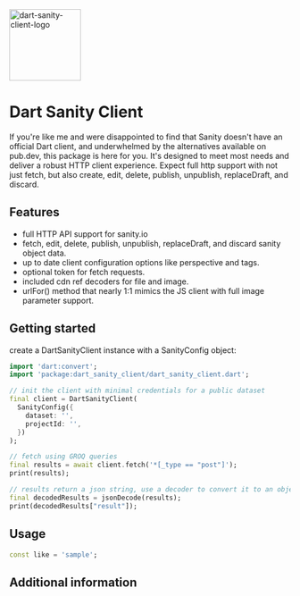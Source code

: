 <img width="128" alt="dart-sanity-client-logo" src="https://github.com/user-attachments/assets/077aa24d-ea9e-42da-b5d7-f2dfa16775f6" />

# Dart Sanity Client

If you're like me and were disappointed to find that Sanity doesn't have an official Dart client, and underwhelmed by the alternatives available on pub.dev, this package is here for you. It's designed to meet most needs and deliver a robust HTTP client experience. Expect full http support with not just fetch, but also create, edit, delete, publish, unpublish, replaceDraft, and discard.

## Features

* full HTTP API support for sanity.io
* fetch, edit, delete, publish, unpublish, replaceDraft, and discard sanity object data.
* up to date client configuration options like perspective and tags.
* optional token for fetch requests.
* included cdn ref decoders for file and image.
* urlFor() method that nearly 1:1 mimics the JS client with full image parameter support.

## Getting started

create a DartSanityClient instance with a SanityConfig object:

```dart
import 'dart:convert';
import 'package:dart_sanity_client/dart_sanity_client.dart';

// init the client with minimal credentials for a public dataset
final client = DartSanityClient(
  SanityConfig({
    dataset: '',
    projectId: '',
  })
);

// fetch using GROQ queries
final results = await client.fetch('*[_type == "post"]');
print(results);

// results return a json string, use a decoder to convert it to an object
final decodedResults = jsonDecode(results);
print(decodedResults["result"]);
```

## Usage
```dart
const like = 'sample';
```

## Additional information


